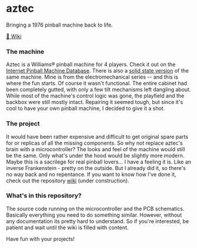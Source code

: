 # aztec
Bringing a 1976 pinball machine back to life.

[:corn: Wiki](https://github.com/awarsewa/aztec/wiki)

### The machine
Aztec is a Williams® pinball machine for 4 players. Check it out on the [Internet Pinball Machine Database](https://www.ipdb.org/machine.cgi?gid=119). There is also a [solid state version](https://www.ipdb.org/machine.cgi?gid=4828) of the same machine. Mine is from the electromechanical series -- and this is where the fun starts. Of course it wasn't functional. The entire cabinet had been completely gutted, with only a few tilt mechanisms left dangling about. While most of the machine's control logic was gone, the playfield and the backbox were still mostly intact. Repairing it seemed tough, but since it's cool to have your own pinball machine, I decided to give it a shot.

### The project
It would have been rather expensive and difficult to get original spare parts for or replicas of all the missing components. So why not replace aztec's brain with a microcontroller? The looks and feel of the machine would still be the same. Only what's under the hood would be slightly more modern. Maybe this is a sacrilege for real pinball lovers... I have a feeling it is. Like an inverse Frankenstein - pretty on the outside. But I already did it, so there's no way back and no repentance. If you want to know how I've done it, check out the repository [wiki](https://github.com/awarsewa/aztec/wiki) (under construction).

### What's in this repository?
The source code running on the microcontroller and the PCB schematics. Basically everything you need to do something similar. However, without any documentation its pretty hard to understand. So if you're interested, be patient and wait until the wiki is filled with content. 

Have fun with your projects!
